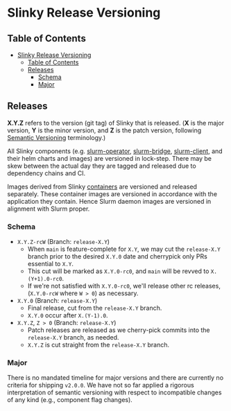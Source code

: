 # Slinky Release Versioning

## Table of Contents

<!-- mdformat-toc start --slug=github --no-anchors --maxlevel=6 --minlevel=1 -->

- [Slinky Release Versioning](#slinky-release-versioning)
  - [Table of Contents](#table-of-contents)
  - [Releases](#releases)
    - [Schema](#schema)
    - [Major](#major)

<!-- mdformat-toc end -->

## Releases

**X.Y.Z** refers to the version (git tag) of Slinky that is released. (**X** is
the major version, **Y** is the minor version, and **Z** is the patch version,
following [Semantic Versioning][semver] terminology.)

All Slinky components (e.g. [slurm-operator], [slurm-bridge], [slurm-client],
and their helm charts and images) are versioned in lock-step. There may be skew
between the actual day they are tagged and released due to dependency chains and
CI.

Images derived from Slinky [containers] are versioned and released separately.
These container images are versioned in accordance with the application they
contain. Hence Slurm daemon images are versioned in alignment with Slurm proper.

### Schema

- `X.Y.Z-rcW` (Branch: `release-X.Y`)
  - When `main` is feature-complete for `X.Y`, we may cut the `release-X.Y`
    branch prior to the desired `X.Y.0` date and cherrypick only PRs essential
    to `X.Y`.
  - This cut will be marked as `X.Y.0-rc0`, and `main` will be revved to
    `X.(Y+1).0-rc0`.
  - If we're not satisfied with `X.Y.0-rc0`, we'll release other rc releases,
    (`X.Y.0-rcW` where `W > 0`) as necessary.
- `X.Y.0` (Branch: `release-X.Y`)
  - Final release, cut from the `release-X.Y` branch.
  - `X.Y.0` occur after `X.(Y-1).0`.
- `X.Y.Z`, `Z > 0` (Branch: `release-X.Y`)
  - Patch releases are released as we cherry-pick commits into the `release-X.Y`
    branch, as needed.
  - `X.Y.Z` is cut straight from the `release-X.Y` branch.

### Major

There is no mandated timeline for major versions and there are currently no
criteria for shipping `v2.0.0`. We have not so far applied a rigorous
interpretation of semantic versioning with respect to incompatible changes of
any kind (e.g., component flag changes).

<!-- Links -->

[containers]: https://github.com/SlinkyProject/containers
[semver]: https://semver.org/
[slurm-bridge]: https://github.com/SlinkyProject/slurm-bridge
[slurm-client]: https://github.com/SlinkyProject/slurm-client
[slurm-operator]: https://github.com/SlinkyProject/slurm-operator
